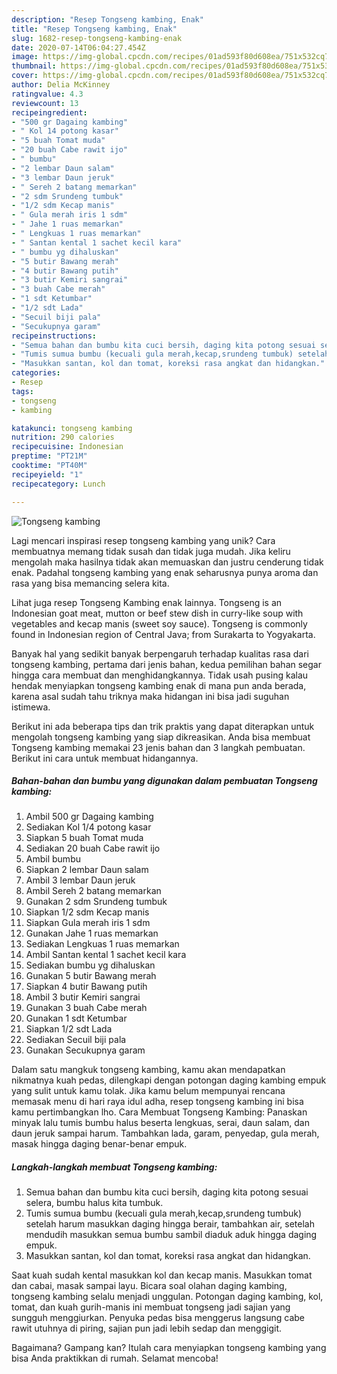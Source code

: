 ```yaml
---
description: "Resep Tongseng kambing, Enak"
title: "Resep Tongseng kambing, Enak"
slug: 1682-resep-tongseng-kambing-enak
date: 2020-07-14T06:04:27.454Z
image: https://img-global.cpcdn.com/recipes/01ad593f80d608ea/751x532cq70/tongseng-kambing-foto-resep-utama.jpg
thumbnail: https://img-global.cpcdn.com/recipes/01ad593f80d608ea/751x532cq70/tongseng-kambing-foto-resep-utama.jpg
cover: https://img-global.cpcdn.com/recipes/01ad593f80d608ea/751x532cq70/tongseng-kambing-foto-resep-utama.jpg
author: Delia McKinney
ratingvalue: 4.3
reviewcount: 13
recipeingredient:
- "500 gr Dagaing kambing"
- " Kol 14 potong kasar"
- "5 buah Tomat muda"
- "20 buah Cabe rawit ijo"
- " bumbu"
- "2 lembar Daun salam"
- "3 lembar Daun jeruk"
- " Sereh 2 batang memarkan"
- "2 sdm Srundeng tumbuk"
- "1/2 sdm Kecap manis"
- " Gula merah iris 1 sdm"
- " Jahe 1 ruas memarkan"
- " Lengkuas 1 ruas memarkan"
- " Santan kental 1 sachet kecil kara"
- " bumbu yg dihaluskan"
- "5 butir Bawang merah"
- "4 butir Bawang putih"
- "3 butir Kemiri sangrai"
- "3 buah Cabe merah"
- "1 sdt Ketumbar"
- "1/2 sdt Lada"
- "Secuil biji pala"
- "Secukupnya garam"
recipeinstructions:
- "Semua bahan dan bumbu kita cuci bersih, daging kita potong sesuai selera, bumbu halus kita tumbuk."
- "Tumis sumua bumbu (kecuali gula merah,kecap,srundeng tumbuk) setelah harum masukkan daging hingga berair, tambahkan air, setelah mendudih masukkan semua bumbu sambil diaduk aduk hingga daging empuk."
- "Masukkan santan, kol dan tomat, koreksi rasa angkat dan hidangkan."
categories:
- Resep
tags:
- tongseng
- kambing

katakunci: tongseng kambing 
nutrition: 290 calories
recipecuisine: Indonesian
preptime: "PT21M"
cooktime: "PT40M"
recipeyield: "1"
recipecategory: Lunch

---
```



![Tongseng kambing](https://img-global.cpcdn.com/recipes/01ad593f80d608ea/751x532cq70/tongseng-kambing-foto-resep-utama.jpg)

Lagi mencari inspirasi resep tongseng kambing yang unik? Cara membuatnya memang tidak susah dan tidak juga mudah. Jika keliru mengolah maka hasilnya tidak akan memuaskan dan justru cenderung tidak enak. Padahal tongseng kambing yang enak seharusnya punya aroma dan rasa yang bisa memancing selera kita.

Lihat juga resep Tongseng Kambing enak lainnya. Tongseng is an Indonesian goat meat, mutton or beef stew dish in curry-like soup with vegetables and kecap manis (sweet soy sauce). Tongseng is commonly found in Indonesian region of Central Java; from Surakarta to Yogyakarta.

Banyak hal yang sedikit banyak berpengaruh terhadap kualitas rasa dari tongseng kambing, pertama dari jenis bahan, kedua pemilihan bahan segar hingga cara membuat dan menghidangkannya. Tidak usah pusing kalau hendak menyiapkan tongseng kambing enak di mana pun anda berada, karena asal sudah tahu triknya maka hidangan ini bisa jadi suguhan istimewa.


Berikut ini ada beberapa tips dan trik praktis yang dapat diterapkan untuk mengolah tongseng kambing yang siap dikreasikan. Anda bisa membuat Tongseng kambing memakai 23 jenis bahan dan 3 langkah pembuatan. Berikut ini cara untuk membuat hidangannya.

<!--inarticleads1-->

##### Bahan-bahan dan bumbu yang digunakan dalam pembuatan Tongseng kambing:

1. Ambil 500 gr Dagaing kambing
1. Sediakan  Kol 1/4 potong kasar
1. Siapkan 5 buah Tomat muda
1. Sediakan 20 buah Cabe rawit ijo
1. Ambil  bumbu
1. Siapkan 2 lembar Daun salam
1. Ambil 3 lembar Daun jeruk
1. Ambil  Sereh 2 batang memarkan
1. Gunakan 2 sdm Srundeng tumbuk
1. Siapkan 1/2 sdm Kecap manis
1. Siapkan  Gula merah iris 1 sdm
1. Gunakan  Jahe 1 ruas memarkan
1. Sediakan  Lengkuas 1 ruas memarkan
1. Ambil  Santan kental 1 sachet kecil kara
1. Sediakan  bumbu yg dihaluskan
1. Gunakan 5 butir Bawang merah
1. Siapkan 4 butir Bawang putih
1. Ambil 3 butir Kemiri sangrai
1. Gunakan 3 buah Cabe merah
1. Gunakan 1 sdt Ketumbar
1. Siapkan 1/2 sdt Lada
1. Sediakan Secuil biji pala
1. Gunakan Secukupnya garam


Dalam satu mangkuk tongseng kambing, kamu akan mendapatkan nikmatnya kuah pedas, dilengkapi dengan potongan daging kambing empuk yang sulit untuk kamu tolak. Jika kamu belum mempunyai rencana memasak menu di hari raya idul adha, resep tongseng kambing ini bisa kamu pertimbangkan lho. Cara Membuat Tongseng Kambing: Panaskan minyak lalu tumis bumbu halus beserta lengkuas, serai, daun salam, dan daun jeruk sampai harum. Tambahkan lada, garam, penyedap, gula merah, masak hingga daging benar-benar empuk. 

<!--inarticleads2-->

##### Langkah-langkah membuat Tongseng kambing:

1. Semua bahan dan bumbu kita cuci bersih, daging kita potong sesuai selera, bumbu halus kita tumbuk.
1. Tumis sumua bumbu (kecuali gula merah,kecap,srundeng tumbuk) setelah harum masukkan daging hingga berair, tambahkan air, setelah mendudih masukkan semua bumbu sambil diaduk aduk hingga daging empuk.
1. Masukkan santan, kol dan tomat, koreksi rasa angkat dan hidangkan.


Saat kuah sudah kental masukkan kol dan kecap manis. Masukkan tomat dan cabai, masak sampai layu. Bicara soal olahan daging kambing, tongseng kambing selalu menjadi unggulan. Potongan daging kambing, kol, tomat, dan kuah gurih-manis ini membuat tongseng jadi sajian yang sungguh menggiurkan. Penyuka pedas bisa menggerus langsung cabe rawit utuhnya di piring, sajian pun jadi lebih sedap dan menggigit. 

Bagaimana? Gampang kan? Itulah cara menyiapkan tongseng kambing yang bisa Anda praktikkan di rumah. Selamat mencoba!
